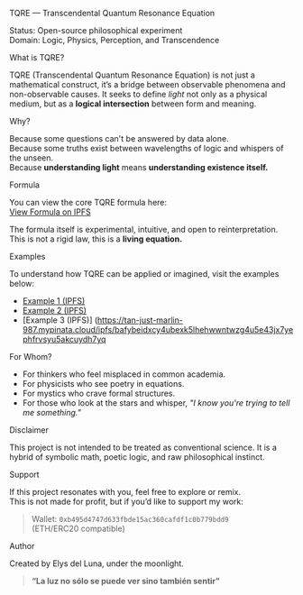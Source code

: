 TQRE — Transcendental Quantum Resonance Equation

Status: Open-source philosophical experiment  
Domain: Logic, Physics, Perception, and Transcendence

What is TQRE?

TQRE (Transcendental Quantum Resonance Equation) is not just a mathematical construct, it’s a bridge between observable phenomena and non-observable causes. It seeks to define *light* not only as a physical medium, but as a **logical intersection** between form and meaning.

Why?

Because some questions can't be answered by data alone.  
Because some truths exist between wavelengths of logic and whispers of the unseen.  
Because **understanding light** means **understanding existence itself.**

Formula

You can view the core TQRE formula here:  
[View Formula on IPFS](https://gateway.lighthouse.storage/ipfs/bafkreif462bebw66vrqzrywfi4vg3qtl6s7pbe3nu2twac74aefjbgmsbq)

The formula itself is experimental, intuitive, and open to reinterpretation.  
This is not a rigid law, this is a **living equation.**


Examples

To understand how TQRE can be applied or imagined, visit the examples below:

- [Example 1 (IPFS)](https://gateway.lighthouse.storage/ipfs/bafkreicdruj7xoijsqujy2bru4afm4owmsdhiqo2j223f5oapk4tnhrcfa)
- [Example 2 (IPFS)](https://gateway.lighthouse.storage/ipfs/bafkreidkdvoyl5ujge4ccslkg7t3nrzdgbolfmhllsrmodklbjv33lu2my)
- [Example 3 (IPFS)]
(https://tan-just-marlin-987.mypinata.cloud/ipfs/bafybeidxcy4ubexk5lhehwwntwzg4u5e43jx7yephfrvsyu5akcuydh7yq

For Whom?

- For thinkers who feel misplaced in common academia.
- For physicists who see poetry in equations.
- For mystics who crave formal structures.
- For those who look at the stars and whisper, *"I know you're trying to tell me something."*


Disclaimer

This project is not intended to be treated as conventional science. It is a hybrid of symbolic math, poetic logic, and raw philosophical instinct.


Support

If this project resonates with you, feel free to explore or remix.  
This is not made for profit, but if you’d like to support my work:

> Wallet: `0xb495d4747d633fbde15ac360cafdf1c0b779bdd9`  
> (ETH/ERC20 compatible)


Author

Created by Elys del Luna, under the moonlight.

> **“La luz no sólo se puede ver sino también sentir"**
